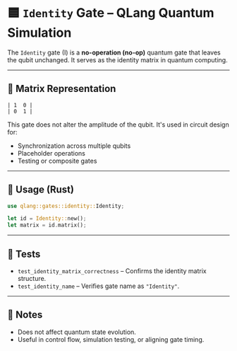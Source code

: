 # 🟦 `Identity` Gate – QLang Quantum Simulation

The `Identity` gate (I) is a **no-operation (no-op)** quantum gate that leaves the qubit unchanged. It serves as the identity matrix in quantum computing.

---

## 📐 Matrix Representation

```
| 1  0 |
| 0  1 |
```

This gate does not alter the amplitude of the qubit. It's used in circuit design for:
- Synchronization across multiple qubits
- Placeholder operations
- Testing or composite gates

---

## 🧰 Usage (Rust)

```rust
use qlang::gates::identity::Identity;

let id = Identity::new();
let matrix = id.matrix();
```

---

## 🧪 Tests

- `test_identity_matrix_correctness` – Confirms the identity matrix structure.
- `test_identity_name` – Verifies gate name as `"Identity"`.

---

## 📎 Notes

- Does not affect quantum state evolution.
- Useful in control flow, simulation testing, or aligning gate timing.